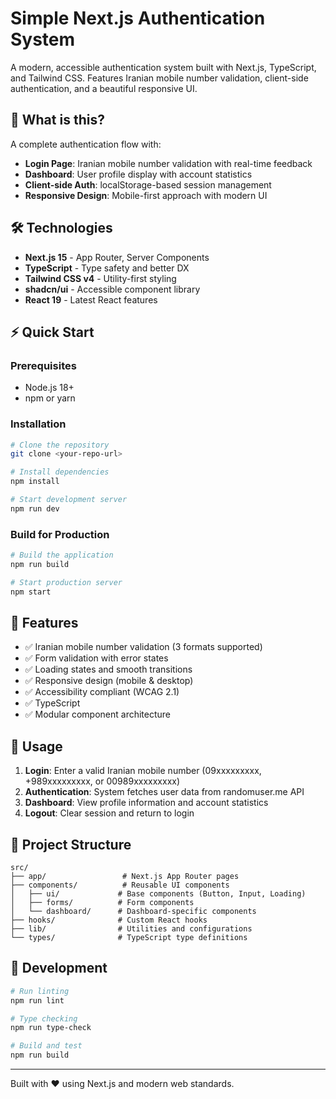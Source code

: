 # Simple Next.js Authentication System

A modern, accessible authentication system built with Next.js, TypeScript, and Tailwind CSS. Features Iranian mobile number validation, client-side authentication, and a beautiful responsive UI.

## 🚀 What is this?

A complete authentication flow with:

- **Login Page**: Iranian mobile number validation with real-time feedback
- **Dashboard**: User profile display with account statistics
- **Client-side Auth**: localStorage-based session management
- **Responsive Design**: Mobile-first approach with modern UI

## 🛠️ Technologies

- **Next.js 15** - App Router, Server Components
- **TypeScript** - Type safety and better DX
- **Tailwind CSS v4** - Utility-first styling
- **shadcn/ui** - Accessible component library
- **React 19** - Latest React features

## ⚡ Quick Start

### Prerequisites

- Node.js 18+
- npm or yarn

### Installation

```bash
# Clone the repository
git clone <your-repo-url>

# Install dependencies
npm install

# Start development server
npm run dev
```

### Build for Production

```bash
# Build the application
npm run build

# Start production server
npm start
```

## 📱 Features

- ✅ Iranian mobile number validation (3 formats supported)
- ✅ Form validation with error states
- ✅ Loading states and smooth transitions
- ✅ Responsive design (mobile & desktop)
- ✅ Accessibility compliant (WCAG 2.1)
- ✅ TypeScript
- ✅ Modular component architecture

## 🎯 Usage

1. **Login**: Enter a valid Iranian mobile number (09xxxxxxxxx, +989xxxxxxxxx, or 00989xxxxxxxxx)
2. **Authentication**: System fetches user data from randomuser.me API
3. **Dashboard**: View profile information and account statistics
4. **Logout**: Clear session and return to login

## 📁 Project Structure

```
src/
├── app/                 # Next.js App Router pages
├── components/          # Reusable UI components
│   ├── ui/             # Base components (Button, Input, Loading)
│   ├── forms/          # Form components
│   └── dashboard/      # Dashboard-specific components
├── hooks/              # Custom React hooks
├── lib/                # Utilities and configurations
└── types/              # TypeScript type definitions
```

## 🔧 Development

```bash
# Run linting
npm run lint

# Type checking
npm run type-check

# Build and test
npm run build
```

---

Built with ❤️ using Next.js and modern web standards.
